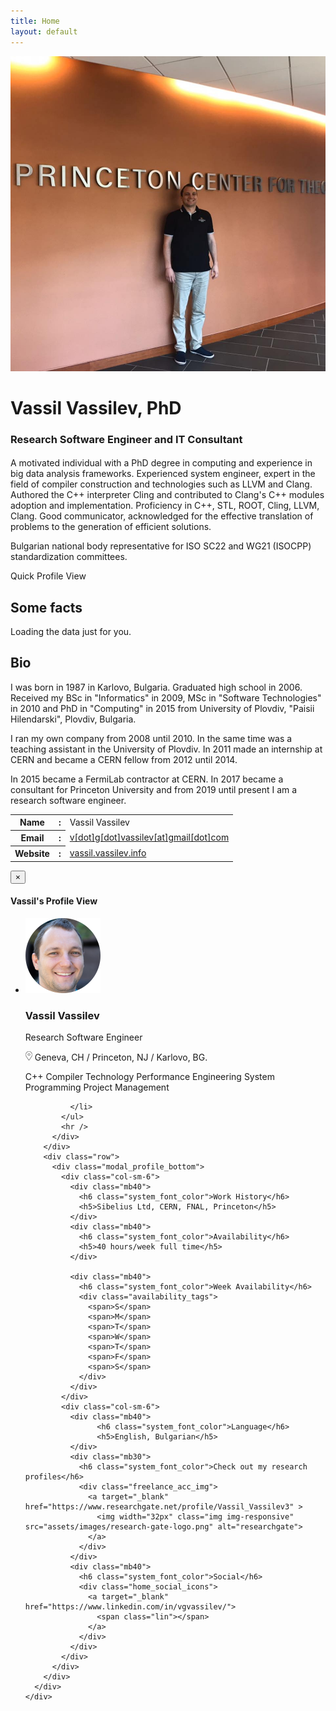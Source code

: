 ```yaml
---
title: Home
layout: default
---
```

<!--Intro -->
<div class="row valign-wrapper">
  <div class="col-sm-6">
    <div class="home_icon_block">
      <!--Main Image-->
      <img class="img img-responsive" src="assets/images/VassilInPrinceton.jpg" alt="Research Software Engineer and IT Consultant">
      <!--Social icons-->
      <div class="home_social_icon">
        <a target="_blank" href="https://www.linkedin.com/in/vgvassilev/">
          <span class="linkedin_icon"></span>
        </a>
      </div>
      <!--End Social icons-->
    </div>
  </div>
  <div class="col-sm-6 home_author_name">
    <div class="home_author_details">
      <!--Main Name-->
      <h1>Vassil <span class="bolder">Vassilev</span>, PhD</h1>
      <h3>Research Software Engineer and IT Consultant</h3>
      <h4>
        <span></span>
      </h4>
    </div>
    <p class="home_para_hide">
      A motivated individual with a PhD degree in computing and experience in big
      data analysis frameworks. Experienced system engineer, expert in the field
      of compiler construction and technologies such as LLVM and Clang. Authored
      the C++ interpreter Cling and contributed to Clang's C++ modules adoption
      and implementation. Proficiency in C++, STL, ROOT, Cling, LLVM, Clang.
      Good communicator, acknowledged for the effective translation of problems
      to the generation of efficient solutions.
    </p>
    <p class="home_para_hide">
      Bulgarian national body representative for ISO SC22 and WG21 (ISOCPP) standardization committees.
    </p>
    <div class="row valign-wrapper mb40">
      <div class="col-sm-6 mob_center">
        <a class="btn btn-primary system_btn quick_btn" data-toggle="modal" data-target="#more_details">Quick Profile View</a>
      </div>
    </div>
  </div>
</div>
<!--End Intro-->

<!--Some Facts-->
<div class="row">
  <div class="col-sm-12 mb40">
    <div>
      <h2>Some <span class="bolder">facts</span></h2>
      <!-- Prepare a container for your github calendar. -->
      <div class="github-calendar">
        <!-- Loading stuff -->
        Loading the data just for you.
      </div>
    </div>
  </div>
</div>
<!--End Some Facts-->

<!--Bio-->
<h2>Bio</h2>
<p class="mb40">
  I was born in 1987 in Karlovo, Bulgaria. Graduated high school in
  2006. Received my BSc in "Informatics" in 2009, MSc in "Software
  Technologies" in 2010 and PhD in "Computing" in 2015 from University
  of Plovdiv, "Paisii Hilendarski", Plovdiv, Bulgaria.
  
  I ran my own company from 2008 until 2010. In the same time was
  a teaching assistant in the University of Plovdiv. In 2011 made an
  internship at CERN and became a CERN fellow from 2012 until 2014.
  
  In 2015 became a FermiLab contractor at CERN. In 2017 became a
  consultant for Princeton University and from 2019 until present
  I am a research software engineer.
</p>
<!--End Bio-->

<!--Personal info-->
<div class="row valign-wrapper mb40">
  <div class="col-sm-7">
    <div class="scroll_page_table">
      <table class="table table-responsive">
        <tbody>
          <tr>
            <th class="pb40">Name</th>
            <th class="pb40">:</th>
            <td class="pb40">Vassil Vassilev</td>
          </tr>
          <tr>
            <th class="pb40">Email</th>
            <th class="pb40">:</th>
            <td class="pb40"><a href="mailto:v[dot]g[dot]vassilev[at]gmail[dot]com" target="_top">v[dot]g[dot]vassilev[at]gmail[dot]com</a></td>
          </tr>
          <tr>
            <th>Website</th>
            <th>:</th>
            <td><a href="http://vassil.vassilev.info" target="_blank">vassil.vassilev.info</a></td>
          </tr>
        </tbody>
      </table>
    </div>
  </div>
</div>
<!--End Personal info-->

<!-- Quick Profile showcase Modal starts -->
<div class="modal fade" id="more_details">
  <div class="modal-dialog modal-lg">
    <!-- Modal content-->
    <div class="modal-content">
      <div class="modal-header">
        <button type="button" class="close" data-dismiss="modal">&times;</button>
        <h4 class="modal-title">Vassil's Profile View</h4>
      </div>
      <div class="modal-body profile_modal_body">
        <div class="row">
          <div class="modal_details">
            <ul class="modal_profile mb40">
              <li>
                <img class="profile_pic img img-responsive" src="assets/images/vassil_avatar.png" alt="home_avatar_thumb">
                <div>
                  <h3>Vassil Vassilev</h3>
                  <p>Research Software Engineer</p>
                  <p class="modal_location mb20">
                    <img class="img img-responsive" src="assets/images/location.png" alt="location">
                    Geneva, CH / Princeton, NJ / Karlovo, BG.
                  </p>
                  <div class="modal_profile_tag">
                    <span>C++</span>
                    <span>Compiler Technology</span>
                    <span>Performance Engineering</span>
                    <span>System Programming</span>
                    <span>Project Management</span>
                  </div>
                </div>
                
              </li>
            </ul>
            <hr />
          </div>
        </div>
        <div class="row">
          <div class="modal_profile_bottom">
            <div class="col-sm-6">
              <div class="mb40">
                <h6 class="system_font_color">Work History</h6>
                <h5>Sibelius Ltd, CERN, FNAL, Princeton</h5>
              </div>
              <div class="mb40">
                <h6 class="system_font_color">Availability</h6>
                <h5>40 hours/week full time</h5>
              </div>
              
              <div class="mb40">
                <h6 class="system_font_color">Week Availability</h6>
                <div class="availability_tags">
                  <span>S</span>
                  <span>M</span>
                  <span>T</span>
                  <span>W</span>
                  <span>T</span>
                  <span>F</span>
                  <span>S</span>
                </div>
              </div>
            </div>
            <div class="col-sm-6">
              <div class="mb40">
                    <h6 class="system_font_color">Language</h6>
                    <h5>English, Bulgarian</h5>
              </div>
              <div class="mb30">
                <h6 class="system_font_color">Check out my research profiles</h6>
                <div class="freelance_acc_img">
                  <a target="_blank" href="https://www.researchgate.net/profile/Vassil_Vassilev3" >
                    <img width="32px" class="img img-responsive" src="assets/images/research-gate-logo.png" alt="researchgate">
                  </a>
                </div>
              </div>
              <div class="mb40">
                <h6 class="system_font_color">Social</h6>
                <div class="home_social_icons">
                  <a target="_blank" href="https://www.linkedin.com/in/vgvassilev/">
                    <span class="lin"></span>
                  </a>
                </div>
              </div>
            </div>
          </div>
        </div>
      </div>
    </div>
  </div>
</div>
<!-- Quick Profile showcase Modal ends -->

<!-- Prepare a container for your calendar. -->
<script src="https://unpkg.com/github-calendar@latest/dist/github-calendar.min.js">
</script>

<!-- Optionally, include the theme (if you don't want to struggle to write the CSS) -->
<link rel="stylesheet"
      href="https://unpkg.com/github-calendar@latest/dist/github-calendar-responsive.css"/>
<script>
  GitHubCalendar(".github-calendar", "vgvassilev", { responsive: true });
</script>
